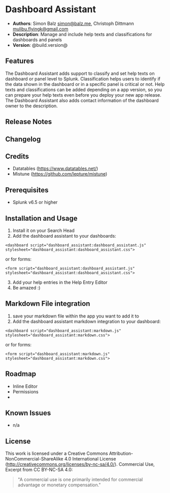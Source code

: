 # Dashboard Assistant
- **Authors**:		Simon Balz <simon@balz.me>, Christoph Dittmann <mulibu.flyingk@gmail.com>
- **Description**:	Manage and include help texts and classifications for dashboards and panels
- **Version**: 		@build.version@

## Features
The Dashboard Assistant adds support to classify and set help texts on dashboard or panel level to Splunk. Classification helps users to identify if the data shown in the dashboard or in a specific panel is critical or not. Help texts and classifications can be added depending on a app version, so you can prepare your help texts even before you deploy your new app release. The Dashboard Assistant also adds contact information of the dashboard owner to the description.

## Release Notes

## Changelog

## Credits
- Datatables (https://www.datatables.net/)
- Mistune (https://github.com/lepture/mistune)

## Prerequisites
- Splunk v6.5 or higher

## Installation and Usage
1. Install it on your Search Head
2. Add the dashboard assistant to your dashboards:

`<dashboard script="dashboard_assistant:dashboard_assistant.js" stylesheet="dashboard_assistant:dashboard_assistant.css">`

or for forms:

`<form script="dashboard_assistant:dashboard_assistant.js" stylesheet="dashboard_assistant:dashboard_assistant.css">`

3. Add your help entries in the Help Entry Editor
4. Be amazed :)

## Markdown File integration
1. save your markdown file within the app you want to add it to
2. Add the dashboard assistant markdown integration to your dashboard:

`<dashboard script="dashboard_assistant:markdown.js" stylesheet="dashboard_assistant:markdown.css">`

or for forms:

`<form script="dashboard_assistant:markdown.js" stylesheet="dashboard_assistant:markdown.css">`

## Roadmap
- Inline Editor
- Permissions
- 

## Known Issues
- n/a

## License
This work is licensed under a Creative Commons Attribution-NonCommercial-ShareAlike 4.0 International License (http://creativecommons.org/licenses/by-nc-sa/4.0/).
Commercial Use, Excerpt from CC BY-NC-SA 4.0:
>"A commercial use is one primarily intended for commercial advantage or monetary compensation."